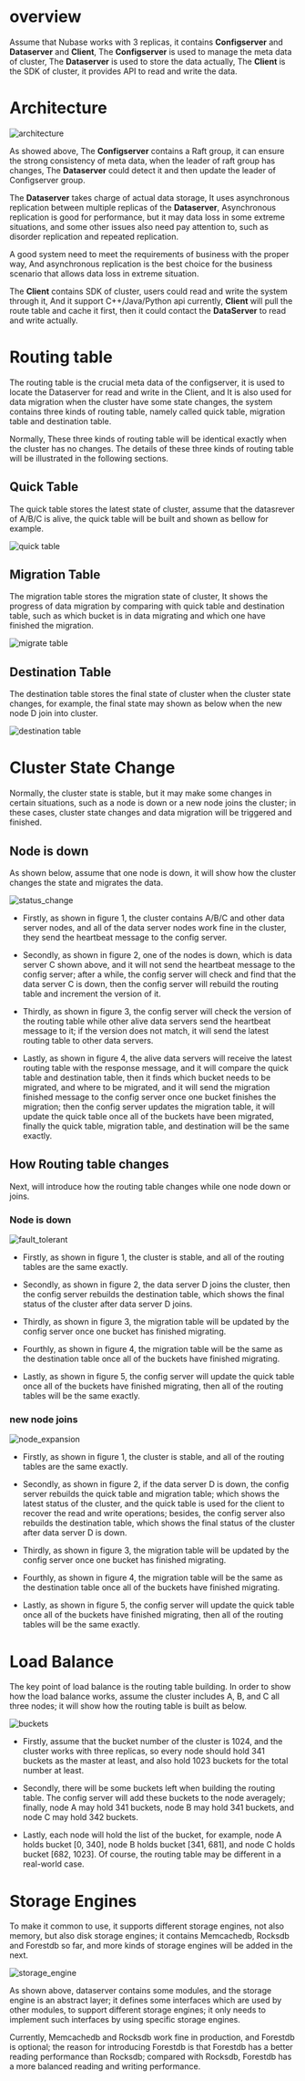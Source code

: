 # overview
Assume that Nubase works with 3 replicas, it contains **Configserver** and **Dataserver** and **Client**, The **Configserver** is used to manage the meta data of cluster, The **Dataserver** is used to store the data actually, The **Client** is the SDK of cluster, it provides API to read and write the data.

# Architecture
![architecture](docs/imgs/architecture.png)

As showed above, The **Configserver** contains a Raft group, it can ensure the strong consistency of meta data, when the leader of raft group has changes, The **Dataserver** could detect it and then update the leader of Configserver group.

The **Dataserver** takes charge of actual data storage, It uses asynchronous replication between multiple replicas of the **Dataserver**, Asynchronous replication is good for performance, but it may data loss in some extreme situations, and some other issues also need pay attention to, such as disorder replication and repeated replication.

A good system need to meet the requirements of business with the proper way, And asynchronous replication is the best choice for the business scenario that allows data loss in extreme situation.

The **Client** contains SDK of cluster, users could read and write the system through it, And it support C++/Java/Python api currently, **Client** will pull the route table and cache it first, then it could contact the **DataServer** to read and write actually.

# Routing table
The routing table is the crucial meta data of the configserver, it is used to locate the Dataserver for read and write in the Client, and It is also used for data migration when the cluster have some state changes, the system contains three kinds of routing table, namely called quick table, migration table and destination table.

Normally, These three kinds of routing table will be identical exactly when the cluster has no changes. The details of these three kinds of routing table will be illustrated in the following sections.

## Quick Table
The quick table stores the latest state of cluster, assume that the datasrever of A/B/C is alive, the quick table will be built and shown as bellow for example.

![quick table](docs/imgs/quick_table.png)

## Migration Table
The migration table stores the migration state of cluster, It shows the progress of data migration by comparing with quick table and destination table, such as which bucket is in data migrating and which one have finished the migration.

![migrate table](docs/imgs/mig_table.png)

## Destination Table
The destination table stores the final state of cluster when the cluster state changes, for example, the final state may shown as below when the new node D join into cluster.

![destination table](docs/imgs/dest_table.png)

# Cluster State Change
Normally, the cluster state is stable, but it may make some changes in certain situations, such as a node is down or a new node joins the cluster; in these cases, cluster state changes and data migration will be triggered and finished.

## Node is down
As shown below, assume that one node is down, it will show how the cluster changes the state and migrates the data.

![status_change](docs/imgs/status_change.png)

* Firstly, as shown in figure 1, the cluster contains A/B/C and other data server nodes, and all of the data server nodes work fine in the cluster, they send the heartbeat message to the config server. 

* Secondly, as shown in figure 2, one of the nodes is down, which is data server C shown above, and it will not send the heartbeat message to the config server; after a while, the config server will check and find that the data server C is down, then the config server will rebuild the routing table and increment the version of it.

* Thirdly, as shown in figure 3, the config server will check the version of the routing table while other alive data servers send the heartbeat message to it;  if the version does not match, it will send the latest routing table to other data servers.

* Lastly, as shown in figure 4, the alive data servers will receive the latest routing table with the response message, and it will compare the quick table and destination table, then it finds which bucket needs to be migrated, and where to be migrated, and it will send the migration finished message to the config server once one bucket finishes the migration;  then the config server updates the migration table, it will update the quick table once all of the buckets have been migrated, finally the quick table, migration table, and destination will be the same exactly.

## How Routing table changes
Next, will introduce how the routing table changes while one node down or joins.

### Node is down
![fault_tolerant](docs/imgs/fault_tolerant.png)

* Firstly, as shown in figure 1, the cluster is stable, and all of the routing tables are the same exactly. 

* Secondly, as shown in figure 2, the data server D joins the cluster, then the config server rebuilds the destination table, which shows the final status of the cluster after data server D joins.

* Thirdly, as shown in figure 3, the migration table will be updated by the config server once one bucket has finished migrating.

* Fourthly, as shown in figure 4, the migration table will be the same as the destination table once all of the buckets have finished migrating.

* Lastly, as shown in figure 5, the config server will update the quick table once all of the buckets have finished migrating, then all of the routing tables will be the same exactly.

### new node joins
![node_expansion](docs/imgs/node_expansion.png)

* Firstly, as shown in figure 1, the cluster is stable, and all of the routing tables are the same exactly. 

* Secondly, as shown in figure 2, if the data server D is down, the config server rebuilds the quick table and migration table; which shows the latest status of the cluster, and the quick table is used for the client to recover the read and write operations;  besides, the config server also rebuilds the destination table, which shows the final status of the cluster after data server D is down.

* Thirdly, as shown in figure 3, the migration table will be updated by the config server once one bucket has finished migrating.

* Fourthly, as shown in figure 4, the migration table will be the same as the destination table once all of the buckets have finished migrating.

* Lastly, as shown in figure 5, the config server will update the quick table once all of the buckets have finished migrating, then all of the routing tables will be the same exactly.

# Load Balance

The key point of load balance is the routing table building. In order to show how the load balance works, assume the cluster includes A, B, and C all three nodes; it will show how the routing table is built as below.

![buckets](docs/imgs/buckets.png)

* Firstly, assume that the bucket number of the cluster is 1024, and the cluster works with three replicas, so every node should hold 341 buckets as the master at least, and also hold 1023 buckets for the total number at least.

* Secondly, there will be some buckets left when building the routing table. The config server will add these buckets to the node averagely;  finally, node A may hold 341 buckets, node B may hold 341 buckets, and node C may hold 342 buckets.

* Lastly, each node will hold the list of the bucket, for example, node A holds bucket [0, 340], node B holds bucket [341, 681], and node C holds bucket [682, 1023]. Of course, the routing table may be different in a real-world case.

# Storage Engines
To make it common to use, it supports different storage engines, not also memory, but also disk storage engines; it contains Memcachedb, Rocksdb and Forestdb so far, and more kinds of storage engines will be added in the next. 

![storage_engine](docs/imgs/storage_engine.png)

As shown above, dataserver contains some modules, and the storage engine is an abstract layer; it defines some interfaces which are used by other modules, to support different storage engines; it only needs to implement such interfaces by using specific storage engines.

Currently, Memcachedb and Rocksdb work fine in production, and Forestdb is optional; the reason for introducing Forestdb is that Forestdb has a better reading performance than Rocksdb; ​compared with Rocksdb, Forestdb has a more balanced reading and writing performance.
